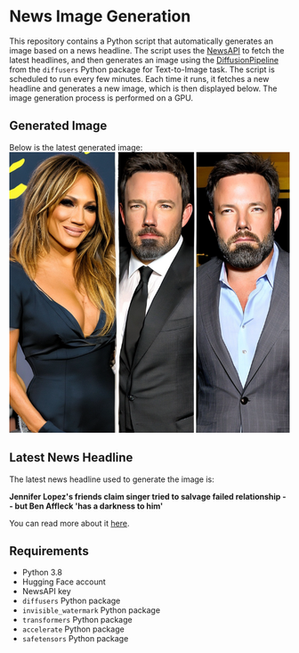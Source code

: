 # News Image Generation
This repository contains a Python script that automatically generates an image based on a news headline. The script uses the [NewsAPI](https://newsapi.org/) to fetch the latest headlines, and then generates an image using the [DiffusionPipeline](https://github.com/huggingface/diffusers) from the `diffusers` Python package for Text-to-Image task.
The script is scheduled to run every few minutes. Each time it runs, it fetches a new headline and generates a new image, which is then displayed below. The image generation process is performed on a GPU.

## Generated Image
Below is the latest generated image:
![Generated Image](image.png)

## Latest News Headline
The latest news headline used to generate the image is:

**Jennifer Lopez's friends claim singer tried to salvage failed relationship -- but Ben Affleck 'has a darkness to him'**

You can read more about it [here](https://news.google.com/rss/articles/CBMipAFBVV95cUxON2x6a09VZmpCbktBZHRqdEFYRFJhTng2QTZkM09QaXhuZ3lXSVIxT3pqRU00OFlaZWxRM29fOXA3dk9jRWxRRWFxQndnYVB2YjBhTjZTMlNFaDJiSC04elVlaE5zd0pGRmNDRkdtSTd0eHBsN2J5RjJiaHdyd184N3oyNnV0VjdYMjQycVlCT3NteTVOYUk0TEpaVElqUldlSE1Gcg?oc=5).

## Requirements
- Python 3.8
- Hugging Face account
- NewsAPI key
- `diffusers` Python package
- `invisible_watermark` Python package
- `transformers` Python package
- `accelerate` Python package
- `safetensors` Python package
